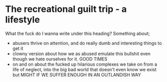 
# The recreational guilt trip - a lifestyle

What the fuck do I wanna write under this heading? Something about;

* abusers thrive on attention, and do really dumb and interesting things to get it
* clowny version about how we as abused emulate this bullshit even though we hate ourselves for it. GOOD TIMES
* on and on about the fucked up hilarious complexes we take on from a life of neglect, into the big bad world that doesn't even know we exist but MIGHT IF WE SUFFER ENOUGH IN AN OUTLANDISH WAY